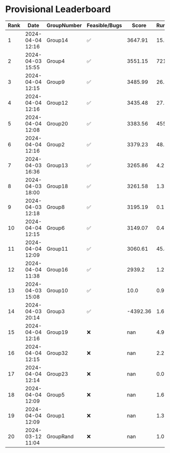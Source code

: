 # Provisional Leaderboard
| Rank | Date | GroupNumber | Feasible/Bugs | Score | Runtime |
| ------ | ------------ | ------------------- |-------------| ------- | ------- |
| 1 | 2024-04-04 12:16 | Group14 | ✅ | 3647.91 | 15.05s |
| 2 | 2024-04-03 15:55 | Group4 | ✅ | 3551.15 | 721.35s |
| 3 | 2024-04-04 12:15 | Group9 | ✅ | 3485.99 | 26.84s |
| 4 | 2024-04-04 12:16 | Group12 | ✅ | 3435.48 | 27.98s |
| 5 | 2024-04-04 12:08 | Group20 | ✅ | 3383.56 | 455.57s |
| 6 | 2024-04-04 12:16 | Group2 | ✅ | 3379.23 | 48.89s |
| 7 | 2024-04-03 16:36 | Group13 | ✅ | 3265.86 | 4.23s |
| 8 | 2024-04-03 18:00 | Group18 | ✅ | 3261.58 | 1.39s |
| 9 | 2024-04-03 12:18 | Group8 | ✅ | 3195.19 | 0.12s |
| 10 | 2024-04-04 12:15 | Group6 | ✅ | 3149.07 | 0.43s |
| 11 | 2024-04-04 12:09 | Group11 | ✅ | 3060.61 | 45.41s |
| 12 | 2024-04-04 11:38 | Group16 | ✅ | 2939.2 | 1.25s |
| 13 | 2024-04-03 15:08 | Group10 | ✅ | 10.0 | 0.93s |
| 14 | 2024-04-03 20:14 | Group3 | ✅ | -4392.36 | 1.67s |
| 15 | 2024-04-04 12:16 | Group19 | ❌ | nan | 4.98s |
| 16 | 2024-04-04 12:15 | Group32 | ❌ | nan | 2.21s |
| 17 | 2024-04-04 12:14 | Group23 | ❌ | nan | 0.09s |
| 18 | 2024-04-04 12:09 | Group5 | ❌ | nan | 1.62s |
| 19 | 2024-04-04 12:09 | Group1 | ❌ | nan | 1.36s |
| 20 | 2024-03-12 11:04 | GroupRand | ❌ | nan | 1.02s |

